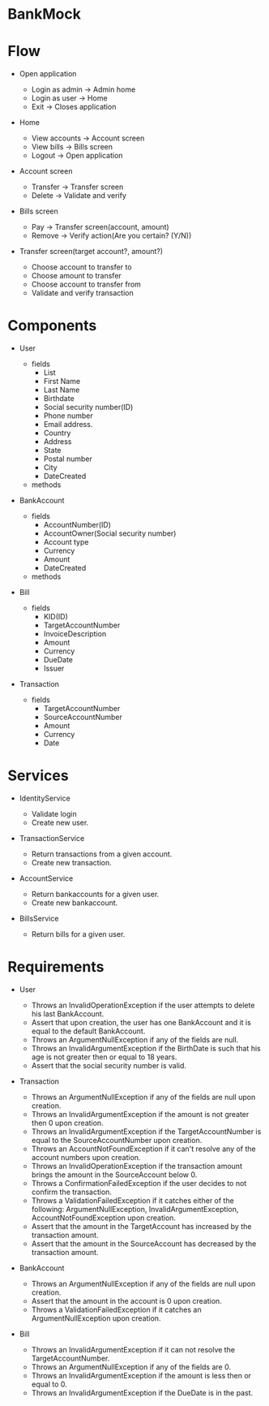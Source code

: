 # BankMock

# Flow

- Open application
	- Login as admin -> Admin home
	- Login as user -> Home
	- Exit -> Closes application

- Home
	- View accounts -> Account screen
	- View bills -> Bills screen
	- Logout -> Open application

- Account screen
	- Transfer -> Transfer screen
	- Delete -> Validate and verify

- Bills screen
	- Pay -> Transfer screen(account, amount)
	- Remove -> Verify action(Are you certain? (Y/N))

- Transfer screen(target account?, amount?)
	- Choose account to transfer to
	- Choose amount to transfer
	- Choose account to transfer from
	- Validate and verify transaction



# Components

- User
	- fields
		- List<BankAccount>
		- First Name
		- Last Name
		- Birthdate
		- Social security number(ID)
		- Phone number
		- Email address.
		- Country
		- Address
		- State
		- Postal number
		- City
		- DateCreated
	- methods


- BankAccount
	- fields
		- AccountNumber(ID)
		- AccountOwner(Social security number)
		- Account type
		- Currency
		- Amount
		- DateCreated
	- methods

- Bill
	- fields
		- KID(ID)
		- TargetAccountNumber
		- InvoiceDescription
		- Amount
		- Currency
		- DueDate
		- Issuer

- Transaction
	- fields
		- TargetAccountNumber
		- SourceAccountNumber
		- Amount
		- Currency
		- Date


# Services

- IdentityService
	- Validate login
	- Create new user.

- TransactionService
	- Return transactions from a given account.
	- Create new transaction.

- AccountService
	- Return bankaccounts for a given user.
	- Create new bankaccount.

- BillsService
	- Return bills for a given user.

# Requirements

- User
	- Throws an InvalidOperationException if the user attempts to delete his last BankAccount.
	- Assert that upon creation, the user has one BankAccount and it is equal to the default BankAccount.
	- Throws an ArgumentNullException if any of the fields are null.
	- Throws an InvalidArgumentException if the BirthDate is such that his age is not greater then or equal to 18 years.
	- Assert that the social security number is valid.

- Transaction
	- Throws an ArgumentNullException if any of the fields are null upon creation.
	- Throws an InvalidArgumentException if the amount is not greater then 0 upon creation.
	- Throws an InvalidArgumentException if the TargetAccountNumber is equal to the SourceAccountNumber upon creation.
	- Throws an AccountNotFoundException if it can't resolve any of the account numbers upon creation.
	- Throws an InvalidOperationException if the transaction amount brings the amount in the SourceAccount below 0.
	- Throws a ConfirmationFailedException if the user decides to not confirm the transaction.
	- Throws a ValidationFailedException if it catches either of the following: ArgumentNullException, InvalidArgumentException, AccountNotFoundException upon creation.
	- Assert that the amount in the TargetAccount has increased by the transaction amount.
	- Assert that the amount in the SourceAccount has decreased by the transaction amount.

- BankAccount
	- Throws an ArgumentNullException if any of the fields are null upon creation.
	- Assert that the amount in the account is 0 upon creation.
	- Throws a ValidationFailedException if it catches an ArgumentNullException upon creation.

- Bill
	- Throws an InvalidArgumentException if it can not resolve the TargetAccountNumber.
	- Throws an ArgumentNullException if any of the fields are 0.
	- Throws an InvalidArgumentException if the amount is less then or equal to 0.
	- Throws an InvalidArgumentException if the DueDate is in the past.

